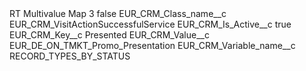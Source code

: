 <?xml version="1.0" encoding="UTF-8"?>
<CustomMetadata xmlns="http://soap.sforce.com/2006/04/metadata" xmlns:xsi="http://www.w3.org/2001/XMLSchema-instance" xmlns:xsd="http://www.w3.org/2001/XMLSchema">
    <label>RT Multivalue Map 3</label>
    <protected>false</protected>
    <values>
        <field>EUR_CRM_Class_name__c</field>
        <value xsi:type="xsd:string">EUR_CRM_VisitActionSuccessfulService</value>
    </values>
    <values>
        <field>EUR_CRM_Is_Active__c</field>
        <value xsi:type="xsd:boolean">true</value>
    </values>
    <values>
        <field>EUR_CRM_Key__c</field>
        <value xsi:type="xsd:string">Presented</value>
    </values>
    <values>
        <field>EUR_CRM_Value__c</field>
        <value xsi:type="xsd:string">EUR_DE_ON_TMKT_Promo_Presentation</value>
    </values>
    <values>
        <field>EUR_CRM_Variable_name__c</field>
        <value xsi:type="xsd:string">RECORD_TYPES_BY_STATUS</value>
    </values>
</CustomMetadata>
